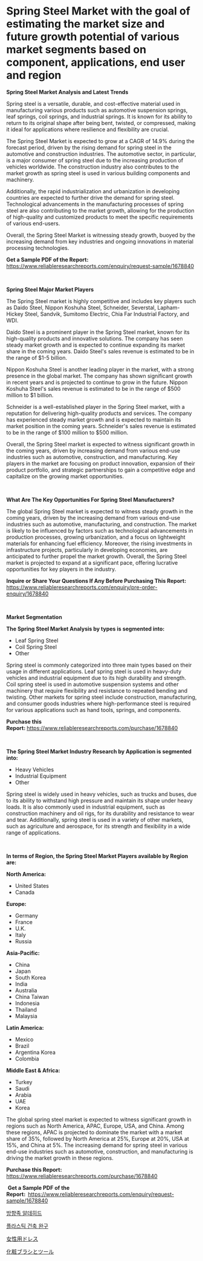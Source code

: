 <p><h1>Spring Steel Market with the goal of estimating the market size and future growth potential of various market segments based on component, applications, end user and region</h1></p><p><strong>Spring Steel Market Analysis and Latest Trends</strong></p>
<p><p>Spring steel is a versatile, durable, and cost-effective material used in manufacturing various products such as automotive suspension springs, leaf springs, coil springs, and industrial springs. It is known for its ability to return to its original shape after being bent, twisted, or compressed, making it ideal for applications where resilience and flexibility are crucial.</p><p>The Spring Steel Market is expected to grow at a CAGR of 14.9% during the forecast period, driven by the rising demand for spring steel in the automotive and construction industries. The automotive sector, in particular, is a major consumer of spring steel due to the increasing production of vehicles worldwide. The construction industry also contributes to the market growth as spring steel is used in various building components and machinery.</p><p>Additionally, the rapid industrialization and urbanization in developing countries are expected to further drive the demand for spring steel. Technological advancements in the manufacturing processes of spring steel are also contributing to the market growth, allowing for the production of high-quality and customized products to meet the specific requirements of various end-users.</p><p>Overall, the Spring Steel Market is witnessing steady growth, buoyed by the increasing demand from key industries and ongoing innovations in material processing technologies.</p></p>
<p><strong>Get a Sample PDF of the Report:&nbsp;</strong> <a href="https://www.reliableresearchreports.com/enquiry/request-sample/1678840">https://www.reliableresearchreports.com/enquiry/request-sample/1678840</a></p>
<p>&nbsp;</p>
<p><strong>Spring Steel Major Market Players</strong></p>
<p><p>The Spring Steel market is highly competitive and includes key players such as Daido Steel, Nippon Koshuha Steel, Schneider, Severstal, Lapham-Hickey Steel, Sandvik, Sumitomo Electric, Chia Far Industrial Factory, and WDI.</p><p>Daido Steel is a prominent player in the Spring Steel market, known for its high-quality products and innovative solutions. The company has seen steady market growth and is expected to continue expanding its market share in the coming years. Daido Steel's sales revenue is estimated to be in the range of $1-5 billion.</p><p>Nippon Koshuha Steel is another leading player in the market, with a strong presence in the global market. The company has shown significant growth in recent years and is projected to continue to grow in the future. Nippon Koshuha Steel's sales revenue is estimated to be in the range of $500 million to $1 billion.</p><p>Schneider is a well-established player in the Spring Steel market, with a reputation for delivering high-quality products and services. The company has experienced steady market growth and is expected to maintain its market position in the coming years. Schneider's sales revenue is estimated to be in the range of $100 million to $500 million.</p><p>Overall, the Spring Steel market is expected to witness significant growth in the coming years, driven by increasing demand from various end-use industries such as automotive, construction, and manufacturing. Key players in the market are focusing on product innovation, expansion of their product portfolio, and strategic partnerships to gain a competitive edge and capitalize on the growing market opportunities.</p></p>
<p>&nbsp;</p>
<p><strong>What Are The Key Opportunities For Spring Steel Manufacturers?</strong></p>
<p><p>The global Spring Steel market is expected to witness steady growth in the coming years, driven by the increasing demand from various end-use industries such as automotive, manufacturing, and construction. The market is likely to be influenced by factors such as technological advancements in production processes, growing urbanization, and a focus on lightweight materials for enhancing fuel efficiency. Moreover, the rising investments in infrastructure projects, particularly in developing economies, are anticipated to further propel the market growth. Overall, the Spring Steel market is projected to expand at a significant pace, offering lucrative opportunities for key players in the industry.</p></p>
<p><strong>Inquire or Share Your Questions If Any Before Purchasing This Report:</strong> <a href="https://www.reliableresearchreports.com/enquiry/pre-order-enquiry/1678840">https://www.reliableresearchreports.com/enquiry/pre-order-enquiry/1678840</a></p>
<p>&nbsp;</p>
<p><strong>Market Segmentation</strong></p>
<p><strong>The Spring Steel Market Analysis by types is segmented into:</strong></p>
<p><ul><li>Leaf Spring Steel</li><li>Coil Spring Steel</li><li>Other</li></ul></p>
<p><p>Spring steel is commonly categorized into three main types based on their usage in different applications. Leaf spring steel is used in heavy-duty vehicles and industrial equipment due to its high durability and strength. Coil spring steel is used in automotive suspension systems and other machinery that require flexibility and resistance to repeated bending and twisting. Other markets for spring steel include construction, manufacturing, and consumer goods industries where high-performance steel is required for various applications such as hand tools, springs, and components.</p></p>
<p><strong>Purchase this Report:&nbsp;</strong><a href="https://www.reliableresearchreports.com/purchase/1678840">https://www.reliableresearchreports.com/purchase/1678840</a></p>
<p>&nbsp;</p>
<p><strong>The Spring Steel Market Industry Research by Application is segmented into:</strong></p>
<p><ul><li>Heavy Vehicles</li><li>Industrial Equipment</li><li>Other</li></ul></p>
<p><p>Spring steel is widely used in heavy vehicles, such as trucks and buses, due to its ability to withstand high pressure and maintain its shape under heavy loads. It is also commonly used in industrial equipment, such as construction machinery and oil rigs, for its durability and resistance to wear and tear. Additionally, spring steel is used in a variety of other markets, such as agriculture and aerospace, for its strength and flexibility in a wide range of applications.</p></p>
<p>&nbsp;</p>
<p><strong>In terms of Region, the Spring Steel Market Players available by Region are:</strong></p>
<p>
    <p> <strong> North America: </strong>
        <ul>
            <li>United States</li>
            <li>Canada</li>
        </ul>
        </p> 
    <p> <strong> Europe: </strong>
        <ul>
            <li>Germany</li>
            <li>France</li>
            <li>U.K.</li>
            <li>Italy</li>
            <li>Russia</li>
        </ul>
        </p> 
    <p> <strong> Asia-Pacific: </strong>
        <ul>
            <li>China</li>
            <li>Japan</li>
            <li>South Korea</li>
            <li>India</li>
            <li>Australia</li>
            <li>China Taiwan</li>
            <li>Indonesia</li>
            <li>Thailand</li>
            <li>Malaysia</li>
        </ul>
        </p> 
    <p> <strong> Latin America: </strong>
        <ul>
            <li>Mexico</li>
            <li>Brazil</li>
            <li>Argentina Korea</li>
            <li>Colombia</li>
        </ul>
        </p> 
    <p> <strong> Middle East & Africa: </strong>
        <ul>
            <li>Turkey</li>
            <li>Saudi</li>
            <li>Arabia</li>
            <li>UAE</li>
            <li>Korea</li>
        </ul>
    </p>
    </p>
<p><p>The global spring steel market is expected to witness significant growth in regions such as North America, APAC, Europe, USA, and China. Among these regions, APAC is projected to dominate the market with a market share of 35%, followed by North America at 25%, Europe at 20%, USA at 15%, and China at 5%. The increasing demand for spring steel in various end-use industries such as automotive, construction, and manufacturing is driving the market growth in these regions.</p></p>
<p><strong>Purchase this Report: </strong><a href="https://www.reliableresearchreports.com/purchase/1678840">https://www.reliableresearchreports.com/purchase/1678840</a></p>
<p>&nbsp;<strong>Get a Sample PDF of the Report:&nbsp;&nbsp;</strong><a href="https://www.reliableresearchreports.com/enquiry/request-sample/1678840">https://www.reliableresearchreports.com/enquiry/request-sample/1678840</a></p>
<p><strong></strong></p>
<p><p><a href="https://medium.com/@felipegrrady654556/%ED%96%A5%EA%B8%B0-%EC%9E%88%EB%8A%94-%EC%95%8C%EB%8D%B0%ED%9E%88%EB%93%9C-%EC%8B%9C%EC%9E%A5-%EC%A0%84%EB%A7%9D-%EC%8B%9C%EC%9E%A5-%EB%8F%99%ED%96%A5-%EC%84%B1%EC%9E%A5-2024%EB%85%84%EB%B6%80%ED%84%B0-2031%EB%85%84%EA%B9%8C%EC%A7%80-%EC%98%88%EC%B8%A1-7a1b13716a6d">방향족 알데히드</a></p><p><a href="https://medium.com/@trevorkruvalis5678/%ED%94%8C%EB%9D%BC%EC%8A%A4%ED%8B%B1-%EC%A1%B0%EB%A6%BD%EC%8B%9D-%EC%99%84%EA%B5%AC-%EC%8B%9C%EC%9E%A5-%EB%A9%94%ED%8A%B8%EB%A6%AD%EC%8A%A4%EB%A5%BC-%ED%95%B4%EB%8F%85%ED%95%98%EB%A9%B4-%EC%8B%9C%EC%9E%A5-%EC%A0%90%EC%9C%A0%EC%9C%A8-%ED%8A%B8%EB%A0%8C%EB%93%9C-%EB%B0%8F-%EC%84%B1%EC%9E%A5-%ED%8C%A8%ED%84%B4%EC%9D%84-%EB%B3%BC-%EC%88%98-%EC%9E%88%EC%8A%B5%EB%8B%88%EB%8B%A4-0257c516e018">플라스틱 건축 완구</a></p><p><a href="https://medium.com/@dm15982023/%E5%A5%B3%E6%80%A7%E7%94%A8%E3%83%89%E3%83%AC%E3%82%B9%E5%B8%82%E5%A0%B4-2031%E5%B9%B4%E3%81%BE%E3%81%A7%E3%81%AE%E3%83%88%E3%83%AC%E3%83%B3%E3%83%89-%E4%BA%88%E6%B8%AC-%E7%AB%B6%E5%90%88%E5%88%86%E6%9E%90-252c6e56a306">女性用ドレス</a></p><p><a href="https://medium.com/@rodhoppe07/%E3%83%A1%E3%82%A4%E3%82%AF%E3%82%A2%E3%83%83%E3%83%97%E3%83%96%E3%83%A9%E3%82%B7%E3%81%8A%E3%82%88%E3%81%B3%E3%83%84%E3%83%BC%E3%83%AB%E5%B8%82%E5%A0%B4%E3%81%AE%E5%B1%95%E6%9C%9B-%E6%A5%AD%E7%95%8C%E6%A6%82%E8%A6%81%E3%81%A8%E4%BA%88%E6%B8%AC-2024%E5%B9%B4%E3%81%8B%E3%82%892031%E5%B9%B4%E3%81%BE%E3%81%A7-9a8cf59ae63d">化粧ブラシとツール</a></p></p>